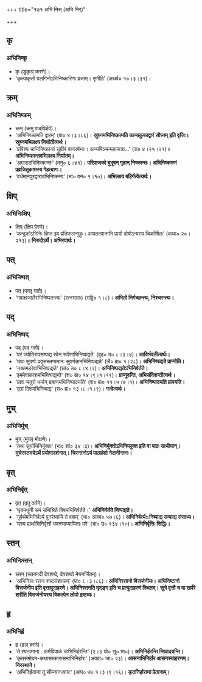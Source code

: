 +++
title="१७१ अभि निस् (अभि निर्)"

+++

## कृ
### अभिनिष्कृ
- कृ (डुकृञ् करणे)।
- 'कृत्याकृतो वलगिनोऽभिनिष्कारिणः प्रजाम्। मृणीहि' (अथर्व० १०।३।३१)।

## क्रम्
### अभिनिष्क्रम्
- क्रम् (क्रमु पादविक्षेपे)।
- 'अभिनिष्क्रामति द्वारम्' (पा० ४।३।८६)। **स्रुघ्नमभिनिष्क्रामति कान्यकुब्जद्वारं सौघ्नम् इति वृत्तिः। स्रुघ्नमभिलक्ष्य निर्यातीत्यर्थः।**
- 'प्रविश्य चाभिनिष्क्रान्तं सुग्रीवं वानरर्षभाः। अभ्यषिञ्चन्महामात्रा…' (रा० ४।२५।२१)॥ **अभिनिष्क्रान्तमभिलक्ष्य निर्यातम्।**
- 'अगारादभिनिष्क्रान्तः' (मनु० ६।४१)। **परिव्राजको बुभूषन् गृहान् निष्क्रान्तः। अभिनिष्क्रमणं प्रव्रजितुकामस्य गेहत्यागः।**
- 'वर्धमानपुरद्वारादभिनिष्क्रम्य' (भा० वन० १।१०)। **अभिलक्ष्य बहिर्गत्वेत्यर्थः।**

## क्षिप्
### अभिनिःक्षिप्
- क्षिप् (क्षिप प्रेरणे)।
- 'कन्दुकोऽभिनिः क्षिप्त इव प्रतिफलन्मुहुः। आपतत्यात्मनि प्रायो दोषोऽन्यस्य चिकीर्षितः' (कथा० २०।२१३)॥ **निरुदोऽर्थे। अभिरपार्थः।**

## पत्
### अभिनिष्पत्
- पत् (पत्लृ गतौ)।
- 'गवाक्षजालैरभिनिष्पतन्त्यः' (रत्नभासः) (भट्टि० १।८)। **अभितो निर्गच्छन्त्यः, निश्चरन्त्यः।**

## पद्
### अभिनिष्पद्
- पद् (पद गतौ)।
- 'परं ज्योतिरुपसम्पद्य स्वेन रूपेणाभिनिष्पद्यते' (बृह० उ० ८।३।४)। **आविर्भवतीत्यर्थः।**
- 'यथा सुवर्णः प्रवृत्तस्तप्यमानः सुवर्णतामभिनिष्पद्यते' (जै० ब्रा० १।२८)। **अभिनिष्पद्यते प्राप्नोति।**
- 'नक्तमहरेवाभिनिष्पद्यते' (छां० उ० ८।४।२)। **अभिनिष्पद्यतेऽभिनिर्वर्तते।**
- 'इममेवाकाशमभिनिष्पद्यन्ते' (श० ब्रा० १४।९।१।१९)। **प्राप्नुवन्ति, अभिसंविशन्तीत्यर्थः।**
- 'प्रज्ञा चतुरो धर्मान् ब्रह्मणमभिनिष्पादयति' (श० ब्रा० ११।५।७।१)। **अभिनिष्पादयति प्रापयति।**
- 'एतां दिशमभिनिष्पद्य' (श० ब्रा० १३।८।१।९)। **गत्वेत्यर्थः।**

## मुच्
### अभिनिर्मुच्
- मुच् (मुच्लृ मोक्षणे)।
- 'तथा सूर्याभिनिर्मुक्तः' (भा० शां० ३४।३)। **अभिनिर्मुक्तोऽभिनिम्लुक्त इति वा पाठः साधीयान्। मुचेरस्तमयेऽर्थे प्रयोगादर्शनात्। चिरन्तनोऽयं पाठभ्रंशो नेदानीन्तनः।**

## वृत्
### अभिनिर्वृत्
- वृत् (वृतु वर्तने)।
- 'घृतमधुनी समं संमिश्रिते विषमभिनिर्वर्तते।' **अभिनिर्वर्तते निष्पद्यते।**
- 'गुर्वर्थमभिनिर्वर्त्य पुनरेष्यामि ते वशम्' (भा० आश्व० ५७।६)। **अभिनिर्वर्त्य=निष्पाद्य सम्पाद्य संसाध्य।**
- 'यस्य ह्यर्थाभिनिर्वृत्तौ भवन्त्याप्यायिताः परे' (भा० उ० १३४।१०)। **अभिनिर्वृत्तिः सिद्धिः।**

## स्तन्
### अभिनिःस्तन्
- स्तन् (स्तनगदी देवशब्दे, देवशब्दो मेघगर्जितम्)।
- 'अभिनिसः स्तनः शब्दसंज्ञायाम्' (पा० ८।३।८६)। **अभिनिस्तानो विसर्जनीयः। अभिनिष्टानो विसर्जनीय इति वृत्तावुदाहरणे। अभिनिस्तनति मृदङ्ग इति च प्रत्युदाहरणं स्थितम्। सूत्रे वृत्तौ च वा खर्परे शरीति विसर्जनीयस्य विकल्पेन लोपो द्रष्टव्यः।**

## हृ
### अभिनिर्हृ
- हृ (हृञ् हरणे)।
- 'ते स्पन्दमाना…कर्मविपाकं चाभिनिर्हरन्ति' (२।३ यो० सू० भा०)। **अभिनिर्हरन्ति निष्पादयन्ति।**
- 'कृतसंमोदन-कथासत्कारासनाभिनिर्हारः' (अवदा० जा० २३)। **आसनाभिनिर्हार आसनस्याहरणम्। निरस्थाने।**
- 'अभिनिर्हृतानां तु सीम्न्यनध्यायः' (आप० ध० १।३।९।१६)। **कृतनिर्हाराणां प्रेतानाम्।**
